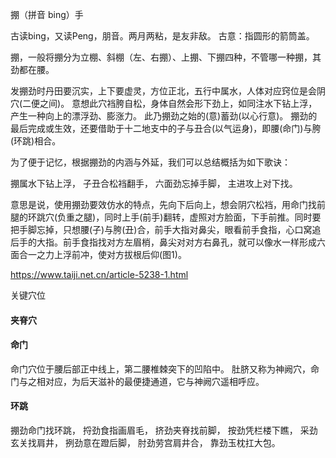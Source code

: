 掤（拼音 bing）手

古读bing，又读Peng，朋音。两月两粘，是友非敌。
古意：指圆形的箭筒盖。


掤，一般将掤分为立棚、斜棚（左、右掤）、上掤、下掤四种，不管哪一种掤，其劲都在腰。

发掤劲时丹田要沉实，上下要虚灵，方位正北，五行中属水，人体对应窍位是会阴穴(二便之间)。
意想此穴裆胯自松，身体自然会形下劲上，如同注水下钻上浮，产生一种向上的漂浮劲、膨涨力。
此乃掤劲之始的(意)蓄劲(以心行意)。
掤劲的最后完成或生效，还要借助于十二地支中的子与丑合(以气运身)，即腰(命门)与胯(环跳)相合。


为了便于记忆，根据掤劲的内涵与外延，我们可以总结概括为如下歌诀：

掤属水下钻上浮，
子丑合松裆翻手，
六面劲忘掉手脚，
主进攻上对下找。

意思是说，使用掤劲要效仿水的特点，先向下后向上，想会阴穴松裆，用命门找前腿的环跳穴(负重之腿)，同时上手(前手)翻转，虚照对方脸面，下手前推。同时要把手脚忘掉，只想腰(子)与胯(丑)合，前手大指对鼻尖，眼看前手食指，心口窝追后手的大指。前手食指找对方左眉梢，鼻尖对对方右鼻孔，就可以像水一样形成六面合一之力上浮前冲，使对方拔根后仰(图1)。

https://www.taiji.net.cn/article-5238-1.html
    
关键穴位

#### 夹脊穴

#### 命门
命门穴位于腰后部正中线上，第二腰椎棘突下的凹陷中。
肚脐又称为神阙穴，命门与之相对应，为后天滋补的最便捷通道，它与神阙穴遥相呼应。

#### 环跳



掤劲命门找环跳，
捋劲食指画眉毛，
挤劲夹脊找前脚，
按劲凭栏楼下瞧，
采劲玄关找肩井，
挒劲意在蹬后脚，
肘劲劳宫肩井合，
靠劲玉枕扛大包。
    